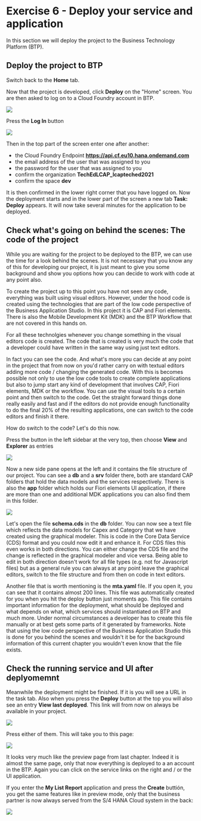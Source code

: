 # Exercise 6 - Deploy your service and application

In this section we will deploy the project to the Business Technology Platform (BTP). 

## Deploy the project to BTP

Switch back to the **Home** tab. 

Now that the project is developed, click **Deploy** on the "Home" screen. You are then asked to log on to a Cloud Foundry account in BTP. 

![](/exercises/ex6/images/LCAP_64.png)  

Press the **Log In** button

![](/exercises/ex6/images/LCAP_65.png)  

Then in the top part of the screen enter one after another:
- the Cloud Foundry Endpoint **https://api.cf.eu10.hana.ondemand.com**
- the email address of the user that was assigned to you
- the password for the user that was assigned to you
- confirm the organization **TechEdLCAP_lcapteched2021**
- confirm the space **dev**

It is then confirmed in the lower right corner that you have logged on. Now the deployment starts and in the lower part of the screen a new tab **Task: Deploy** appears.
It will now take several minutes for the application to be deployed. 

## Check what's going on behind the scenes: The code of the project

While you are waiting for the project to be deployed to the BTP, we can use the time for a look behind the scenes. It is not necessary that you know any of this for developing our project, it is just meant to give you some background and show you options how you can decide to work with code at any point also.

To create the project up to this point you have not seen any code, everything was built using visual editors. However, under the hood code is created using the technologies that are part of the low code perspective of the Business Application Studio. In this project it is CAP and Fiori elements. There is also the Mobile Development Kit (MDK) and the BTP Workflow that are not covered in this hands on.

For all these technolgies whenever you change something in the visual editors code is created. The code that is created is very much the code that a developer could have written in the same way using just text editors.

In fact you can see the code. And what's more you can decide at any point in the project that from now on you'd rather carry on with textual editors adding more code / changing the generated code. With this is becomes possible not only to use the low code tools to create complete applications but also to jump start any kind of development that involves CAP, Fiori elements, MDK or the workflow. You can use the visual tools to a certain point and then switch to the code. Get the straight forward things done really easily and fast and if the editors do not provide enough functionality to do the final 20% of the resulting applications, one can switch to the code editors and finish it there.

How do switch to the code? Let's do this now.

Press the button in the left sidebar at the very top, then choose **View** and **Explorer** as entries

![](/exercises/ex6/images/LCAP_66.png) 

Now a new side pane opens at the left and it contains the file structure of our project. You can see a **db** and a **srv** folder there, both are standard CAP folders that hold the data models and the services respectively. There is also the **app** folder which holds our Fiori elements UI application, if there are more than one and additional MDK applications you can also find them in this folder.

![](/exercises/ex6/images/LCAP_67.png) 

Let's open the file **schema.cds** in the **db** folder. You can now see a text file which reflects the data models for Capex and Category that we have created using the graphical modeler. This is code in the Core Data Service (CDS) format and you could now edit it and enhance it. For CDS files this even works in both directions. You can either change the CDS file and the change is reflected in the graphical modeler and vice versa. Being able to edit in both direction doesn't work for all file types (e.g. not for Javascript files) but as a general rule you can always at any point leave the graphical editors, switch to the file structure and from then on code in text editors.

Another file that is worth mentioning is the **mta.yaml** file. If you open it, you can see that it contains almost 200 lines. This file was automatically created for you when you hit the deploy button just moments ago. This file contains important information for the deployment, what should be deployed and what depends on what, which services should instantiated on BTP and much more. Under normal circumstances a developer has to create this file manually or at best gets some parts of it generated by frameworks. Note that using the low code perspective of the Business Application Studio this is done for you behind the scenes and wouldn't it be for the background information of this current chapter you wouldn't even know that the file exists.

## Check the running service and UI after deplyomemnt

Meanwhile the deployment might be finished. If it is you will see a URL in the task tab. Also when you press the **Deploy** button at the top you will also see an entry **View last deployed**. This link will from now on always be available in your project.

![](/exercises/ex6/images/LCAP_68.png) 

Press either of them. This will take you to this page:

![](/exercises/ex6/images/LCAP_69.png) 

It looks very much like the preview page from last chapter. Indeed it is almost the same page, only that now everything is deployed to a an account in the BTP. Again you can click on the service links on the right and / or the UI application.

If you enter the **My List Report** application and press the **Create** buttión, you get the same features like in preview mode, only that the business partner is now always served from the S/4 HANA Cloud system in the back:

![](/exercises/ex6/images/LCAP_610.png)